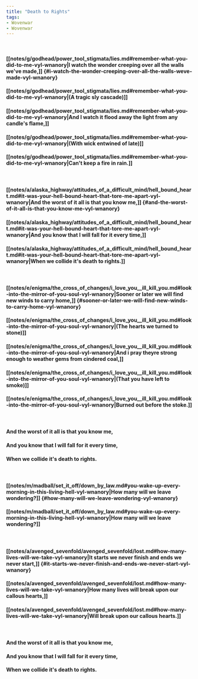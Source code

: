 ```yaml
---
title: "Death to Rights"
tags:
- Wovenwar
- Wovenwar
---
```

&nbsp;
#### [[notes/g/godhead/power_tool_stigmata/lies.md#remember-what-you-did-to-me-vyl-wnanory|I watch the wonder creeping over all the walls we've made,]] {#i-watch-the-wonder-creeping-over-all-the-walls-weve-made-vyl-wnanory}
#### [[notes/g/godhead/power_tool_stigmata/lies.md#remember-what-you-did-to-me-vyl-wnanory|(A tragic sly cascade)]]
#### [[notes/g/godhead/power_tool_stigmata/lies.md#remember-what-you-did-to-me-vyl-wnanory|And I watch it flood away the light from any candle's flame,]]
#### [[notes/g/godhead/power_tool_stigmata/lies.md#remember-what-you-did-to-me-vyl-wnanory|(With wick entwined of late)]]
#### [[notes/g/godhead/power_tool_stigmata/lies.md#remember-what-you-did-to-me-vyl-wnanory|Can't keep a fire in rain.]]
&nbsp;
#### [[notes/a/alaska_highway/attitudes_of_a_difficult_mind/hell_bound_heart.md#it-was-your-hell-bound-heart-that-tore-me-apart-vyl-wnanory|And the worst of it all is that you know me,]] {#and-the-worst-of-it-all-is-that-you-know-me-vyl-wnanory}
#### [[notes/a/alaska_highway/attitudes_of_a_difficult_mind/hell_bound_heart.md#it-was-your-hell-bound-heart-that-tore-me-apart-vyl-wnanory|And you know that I will fall for it every time,]]
#### [[notes/a/alaska_highway/attitudes_of_a_difficult_mind/hell_bound_heart.md#it-was-your-hell-bound-heart-that-tore-me-apart-vyl-wnanory|When we collide it's death to rights.]]
&nbsp;
#### [[notes/e/enigma/the_cross_of_changes/i_love_you__ill_kill_you.md#look-into-the-mirror-of-you-soul-vyl-wnanory|Sooner or later we will find new winds to carry home,]] {#sooner-or-later-we-will-find-new-winds-to-carry-home-vyl-wnanory}
#### [[notes/e/enigma/the_cross_of_changes/i_love_you__ill_kill_you.md#look-into-the-mirror-of-you-soul-vyl-wnanory|(The hearts we turned to stone)]]
#### [[notes/e/enigma/the_cross_of_changes/i_love_you__ill_kill_you.md#look-into-the-mirror-of-you-soul-vyl-wnanory|And i pray theyre strong enough to weather gems from cindered coal,]]
#### [[notes/e/enigma/the_cross_of_changes/i_love_you__ill_kill_you.md#look-into-the-mirror-of-you-soul-vyl-wnanory|(That you have left to smoke)]]
#### [[notes/e/enigma/the_cross_of_changes/i_love_you__ill_kill_you.md#look-into-the-mirror-of-you-soul-vyl-wnanory|Burned out before the stoke.]]
&nbsp;
#### And the worst of it all is that you know me,
#### And you know that I will fall for it every time,
#### When we collide it's death to rights.
&nbsp;
#### [[notes/m/madball/set_it_off/down_by_law.md#you-wake-up-every-morning-in-this-living-hell-vyl-wnanory|How many will we leave wondering?]] {#how-many-will-we-leave-wondering-vyl-wnanory}
#### [[notes/m/madball/set_it_off/down_by_law.md#you-wake-up-every-morning-in-this-living-hell-vyl-wnanory|How many will we leave wondering?]]
&nbsp;
#### [[notes/a/avenged_sevenfold/avenged_sevenfold/lost.md#how-many-lives-will-we-take-vyl-wnanory|It starts we never finish and ends we never start,]] {#it-starts-we-never-finish-and-ends-we-never-start-vyl-wnanory}
#### [[notes/a/avenged_sevenfold/avenged_sevenfold/lost.md#how-many-lives-will-we-take-vyl-wnanory|How many lives will break upon our callous hearts,]]
#### [[notes/a/avenged_sevenfold/avenged_sevenfold/lost.md#how-many-lives-will-we-take-vyl-wnanory|Will break upon our callous hearts.]]
&nbsp;
#### And the worst of it all is that you know me,
#### And you know that I will fall for it every time,
#### When we collide it's death to rights.

